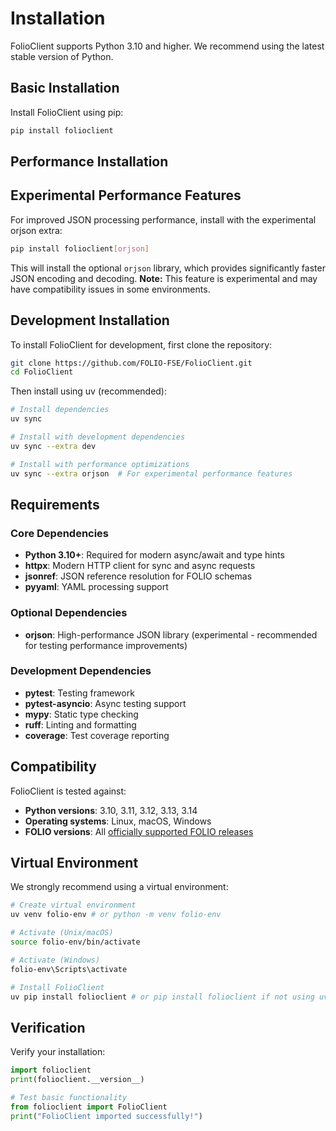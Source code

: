 # Installation

FolioClient supports Python 3.10 and higher. We recommend using the latest stable version of Python.

## Basic Installation

Install FolioClient using pip:

```bash
pip install folioclient
```

## Performance Installation

## Experimental Performance Features

For improved JSON processing performance, install with the experimental orjson extra:

```bash
pip install folioclient[orjson]
```

This will install the optional `orjson` library, which provides significantly faster JSON encoding and decoding. **Note:** This feature is experimental and may have compatibility issues in some environments.

## Development Installation

To install FolioClient for development, first clone the repository:

```bash
git clone https://github.com/FOLIO-FSE/FolioClient.git
cd FolioClient
```

Then install using uv (recommended):

```bash
# Install dependencies
uv sync

# Install with development dependencies
uv sync --extra dev

# Install with performance optimizations
uv sync --extra orjson  # For experimental performance features
```

## Requirements

### Core Dependencies

* **Python 3.10+**: Required for modern async/await and type hints
* **httpx**: Modern HTTP client for sync and async requests  
* **jsonref**: JSON reference resolution for FOLIO schemas
* **pyyaml**: YAML processing support

### Optional Dependencies

* **orjson**: High-performance JSON library (experimental - recommended for testing performance improvements)

### Development Dependencies

* **pytest**: Testing framework
* **pytest-asyncio**: Async testing support
* **mypy**: Static type checking
* **ruff**: Linting and formatting
* **coverage**: Test coverage reporting

## Compatibility

FolioClient is tested against:

* **Python versions**: 3.10, 3.11, 3.12, 3.13, 3.14
* **Operating systems**: Linux, macOS, Windows
* **FOLIO versions**: All [officially supported FOLIO releases](https://folio-org.atlassian.net/wiki/spaces/TC/pages/1187348628/DR-000043+-+Support+period)

## Virtual Environment

We strongly recommend using a virtual environment:

```bash
# Create virtual environment
uv venv folio-env # or python -m venv folio-env

# Activate (Unix/macOS)
source folio-env/bin/activate

# Activate (Windows)
folio-env\Scripts\activate

# Install FolioClient
uv pip install folioclient # or pip install folioclient if not using uv
```

## Verification

Verify your installation:

```python
import folioclient
print(folioclient.__version__)

# Test basic functionality
from folioclient import FolioClient
print("FolioClient imported successfully!")
```